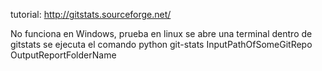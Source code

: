 tutorial:
http://gitstats.sourceforge.net/

No funciona en Windows, prueba en linux
se abre una terminal dentro de gitstats
se ejecuta el comando
python git-stats InputPathOfSomeGitRepo OutputReportFolderName
